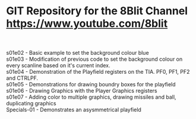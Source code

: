 # GIT Repository for the 8Blit Channel https://www.youtube.com/8blit
\
\
s01e02 - Basic example to set the background colour blue\
s01e03 - Modification of previous code to set the background colour on every scanline based on it's current index.\
s01e04 - Demonstration of the Playfield registers on the TIA. PF0, PF1, PF2 and CTRLPF.\
s01e05 - Demonstrations for drawing boundry boxes for the playfield\
s01e06 - Drawing Graphics with the Player Graphics registers\
s01e07 - Adding color to multiple graphics, drawing missiles and ball, duplicating graphics\
Specials-01 - Demonstrates an asysmmetrical playfield


